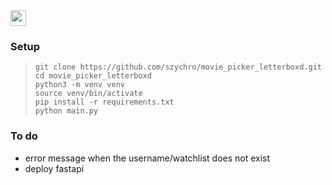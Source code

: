 <img src="https:[//github.com/favicon.ico](https://github.com/user-attachments/assets/43fb0dfc-2508-4f19-a209-3b02ed2c45ab)" width="25">

### Setup

> ```
> git clone https://github.com/szychro/movie_picker_letterboxd.git
> cd movie_picker_letterboxd
> python3 -m venv venv
> source venv/bin/activate
> pip install -r requirements.txt
> python main.py
> ```
>

### To do

- error message when the username/watchlist does not exist
- deploy fastapi
